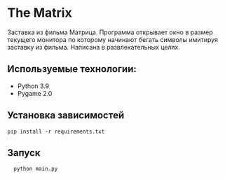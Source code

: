 # The Matrix

Заставка из фильма Матрица. Программа открывает окно в размер текущего монитора по которому начинают бегать символы имитируя заставку из фильма. 
Написана в развлекательных целях.

## Используемые технологии:

- Python 3.9
- Pygame 2.0

## Установка зависимостей

    pip install -r requirements.txt
    
## Запуск

      python main.py
